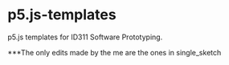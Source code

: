 # p5.js-templates

p5.js templates for ID311 Software Prototyping.

***The only edits made by the me are the ones in single_sketch
